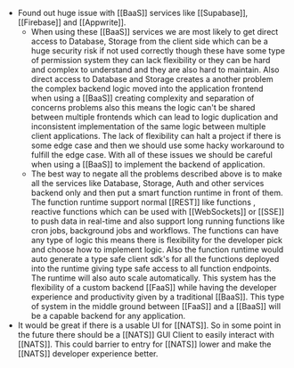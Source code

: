 - Found out huge issue with [[BaaS]] services like [[Supabase]], [[Firebase]] and [[Appwrite]].
	- When using these [[BaaS]] services we are most likely to get direct access to Database, Storage from the client side which can be a huge security risk if not used correctly though these have some type of permission system they can lack flexibility or they can be hard and complex to understand and they are also hard to maintain. Also direct access to Database and Storage creates a another problem the complex backend logic moved into the application frontend when using a [[BaaS]] creating complexity and separation of concerns problems also this means the logic can't be shared between multiple frontends which can lead to logic duplication and  inconsistent implementation of the same logic between multiple client applications. The lack of flexibility can halt a project if there is some edge case and then we should use some hacky workaround to fulfill the edge case. With all of these issues we should be careful when using a [[BaaS]] to implement the backend of application.
	- The best way to negate all the problems described above is to make all the services like Database, Storage, Auth and other services backend only and then put a smart function runtime in front of them. The function runtime support normal [[REST]] like functions , reactive functions which can be used with [[WebSockets]] or [[SSE]] to push data in real-time and also support long running functions like cron jobs, background jobs and workflows. The functions can have any type of logic this means there is flexibility for the developer pick and choose how to implement logic. Also the function runtime would auto generate a type safe client sdk's for all the functions deployed into the runtime giving type safe access to all function endpoints. The runtime will also auto scale automatically. This system has the flexibility of a custom backend [[FaaS]] while having the developer experience and productivity given by a traditional [[BaaS]]. This type of system in the middle ground between [[FaaS]] and a [[BaaS]] will be a capable backend for any application.
- It would be great if there is a usable UI for [[NATS]]. So in some point in the future there should be a [[NATS]] GUI Client to easily interact with [[NATS]]. This could barrier to entry for [[NATS]] lower and make the [[NATS]] developer experience better.